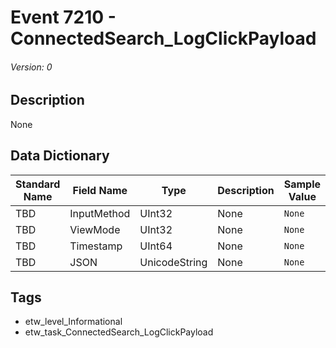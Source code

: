 # Event 7210 - ConnectedSearch_LogClickPayload
###### Version: 0

## Description
None

## Data Dictionary
|Standard Name|Field Name|Type|Description|Sample Value|
|---|---|---|---|---|
|TBD|InputMethod|UInt32|None|`None`|
|TBD|ViewMode|UInt32|None|`None`|
|TBD|Timestamp|UInt64|None|`None`|
|TBD|JSON|UnicodeString|None|`None`|

## Tags
* etw_level_Informational
* etw_task_ConnectedSearch_LogClickPayload